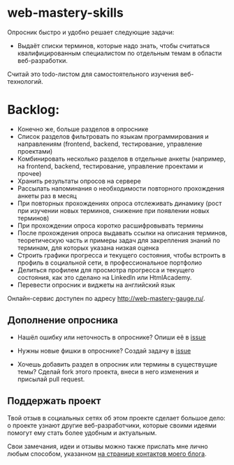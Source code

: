 # web-mastery-skills
Опросник быстро и удобно решает следующие задачи:
* Выдаёт списки терминов, которые надо знать, чтобы считаться квалифицированным специалистом по отдельным темам в области веб-разработки.

Считай это todo-листом для самостоятельного изучения веб-технологий.

# Backlog:
* Конечно же, больше разделов в опроснике
* Список разделов фильтровать по языкам программирования и направлениям (frontend, backend, тестирование, управление проектами)
* Комбинировать несколько разделов в отдельные анкеты (например, на frontend, backend, тестирование, управление проектами и прочее)
* Хранить результаты опросов на сервере
* Рассылать напоминания о необходимости повторного прохождения анкеты раз в месяц
* При повторных прохождениях опроса отслеживать динамику (рост при изучении новых терминов, снижение при появлении новых терминов)
* При прохождении опроса коротко расшифровывать термины
* После прохождения опроса выдавать ссылки на описания терминов, теоретическую часть и примеры задач для закрепления знаний по терминам, для которых указана низкая оценка
* Строить графики прогресса и текущего состояния, чтобы встроить в профиль в социальной сети, в профессиональное портфолио
* Делиться профилем для просмотра прогресса и текущего состояния, как это сделано на LinkedIn или HtmlAcademy.
* Перевести опросник и виджеты на английский язык


Онлайн-сервис доступен по адресу <http://web-mastery-gauge.ru/>.

## Дополнение опросника
* Нашёл ошибку или неточность в опроснике?
Опиши её в [issue](https://github.com/pvolyntsev/web-mastery-skills/issues)

* Нужны новые фишки в опроснике?
Создай задачу в [issue](https://github.com/pvolyntsev/web-mastery-skills/issues)

* Хочешь добавить раздел в опросник или термины в существущие темы?
Сделай fork этого проекта, внеси в него изменения и присылай pull request.

## Поддержать проект
Твой отзыв в социальных сетях об этом проекте сделает большое дело: о проекте узнают другие веб-разработчики, которые своими идеями помогут ему стать более удобным и актуальным.

Свои замечания, идеи и отзывы можно также прислать мне лично любым способом, указанном [на странице контактов моего блога](http://copist.ru/about).
